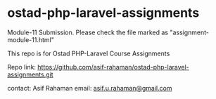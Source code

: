 # ostad-php-laravel-assignments

Module-11 Submission. Please check the file marked as "assignment-module-11.html"

This repo is for Ostad PHP-Laravel Course Assignments

Repo link: https://github.com/asif-rahaman/ostad-php-laravel-assignments.git

contact:
Asif Rahaman
email: asif.u.rahaman@gmail.com
